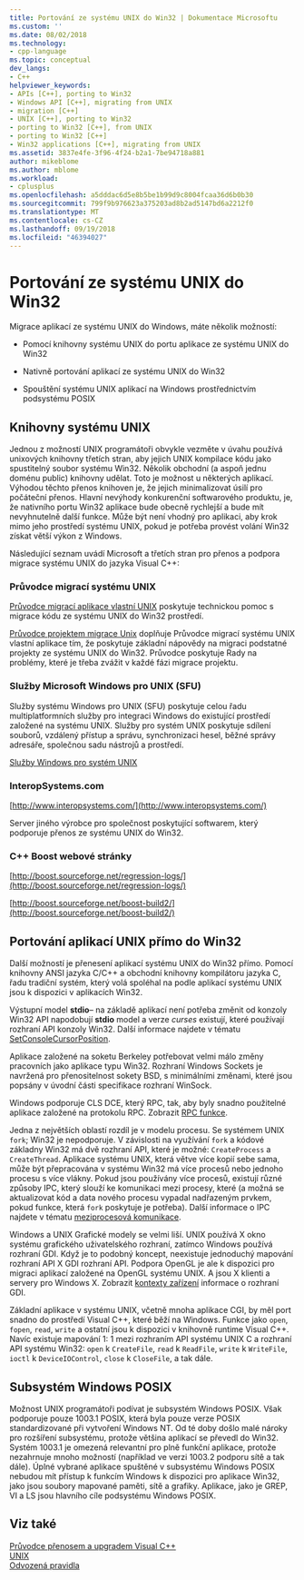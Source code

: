 ```yaml
---
title: Portování ze systému UNIX do Win32 | Dokumentace Microsoftu
ms.custom: ''
ms.date: 08/02/2018
ms.technology:
- cpp-language
ms.topic: conceptual
dev_langs:
- C++
helpviewer_keywords:
- APIs [C++], porting to Win32
- Windows API [C++], migrating from UNIX
- migration [C++]
- UNIX [C++], porting to Win32
- porting to Win32 [C++], from UNIX
- porting to Win32 [C++]
- Win32 applications [C++], migrating from UNIX
ms.assetid: 3837e4fe-3f96-4f24-b2a1-7be94718a881
author: mikeblome
ms.author: mblome
ms.workload:
- cplusplus
ms.openlocfilehash: a5dddac6d5e8b5be1b99d9c8004fcaa36d6b0b30
ms.sourcegitcommit: 799f9b976623a375203ad8b2ad5147bd6a2212f0
ms.translationtype: MT
ms.contentlocale: cs-CZ
ms.lasthandoff: 09/19/2018
ms.locfileid: "46394027"
---
```

# <a name="porting-from-unix-to-win32"></a>Portování ze systému UNIX do Win32

Migrace aplikací ze systému UNIX do Windows, máte několik možností:  
  
- Pomocí knihovny systému UNIX do portu aplikace ze systému UNIX do Win32  
  
- Nativně portování aplikací ze systému UNIX do Win32  
  
- Spouštění systému UNIX aplikací na Windows prostřednictvím podsystému POSIX  
  
## <a name="unix-libraries"></a>Knihovny systému UNIX  
 
Jednou z možností UNIX programátoři obvykle vezměte v úvahu používá unixových knihovny třetích stran, aby jejich UNIX kompilace kódu jako spustitelný soubor systému Win32. Několik obchodní (a aspoň jednu doménu public) knihovny udělat. Toto je možnost u některých aplikací. Výhodou těchto přenos knihoven je, že jejich minimalizovat úsilí pro počáteční přenos. Hlavní nevýhody konkurenční softwarového produktu, je, že nativního portu Win32 aplikace bude obecně rychlejší a bude mít nevyhnutelně další funkce. Může být není vhodný pro aplikaci, aby krok mimo jeho prostředí systému UNIX, pokud je potřeba provést volání Win32 získat větší výkon z Windows.  
  
Následující seznam uvádí Microsoft a třetích stran pro přenos a podpora migrace systému UNIX do jazyka Visual C++:  
  
### <a name="unix-migration-guides"></a>Průvodce migrací systému UNIX  
[Průvodce migrací aplikace vlastní UNIX](https://technet.microsoft.com/library/bb656290.aspx) poskytuje technickou pomoc s migrace kódu ze systému UNIX do Win32 prostředí.  
  
[Průvodce projektem migrace Unix](https://technet.microsoft.com/library/bb656287.aspx) doplňuje Průvodce migrací systému UNIX vlastní aplikace tím, že poskytuje základní nápovědy na migraci podstatné projekty ze systému UNIX do Win32. Průvodce poskytuje Rady na problémy, které je třeba zvážit v každé fázi migrace projektu.
  
### <a name="microsoft-windows-services-for-unix-sfu"></a>Služby Microsoft Windows pro UNIX (SFU)  
Služby systému Windows pro UNIX (SFU) poskytuje celou řadu multiplatformních služby pro integraci Windows do existující prostředí založené na systému UNIX. Služby pro systém UNIX poskytuje sdílení souborů, vzdálený přístup a správu, synchronizaci hesel, běžné správy adresáře, společnou sadu nástrojů a prostředí.  
  
[Služby Windows pro systém UNIX](http://www.microsoft.com/downloads/details.aspx?FamilyID=896c9688-601b-44f1-81a4-02878ff11778&displaylang=en)  
  
### <a name="interopsystemscom"></a>InteropSystems.com  
[http://www.interopsystems.com/](http://www.interopsystems.com/)  
  
Server jiného výrobce pro společnost poskytující softwarem, který podporuje přenos ze systému UNIX do Win32.  
  
### <a name="c-boost-web-site"></a>C++ Boost webové stránky  
[http://boost.sourceforge.net/regression-logs/](http://boost.sourceforge.net/regression-logs/)  
  
[http://boost.sourceforge.net/boost-build2/](http://boost.sourceforge.net/boost-build2/)  
  
## <a name="porting-unix-applications-directly-to-win32"></a>Portování aplikací UNIX přímo do Win32  
 
Další možností je přenesení aplikací systému UNIX do Win32 přímo. Pomocí knihovny ANSI jazyka C/C++ a obchodní knihovny kompilátoru jazyka C, řadu tradiční systém, který volá spoléhal na podle aplikací systému UNIX jsou k dispozici v aplikacích Win32.  
  
Výstupní model **stdio**– na základě aplikací není potřeba změnit od konzoly Win32 API napodobují **stdio** model a verze *curses* existují, které používají rozhraní API konzoly Win32. Další informace najdete v tématu [SetConsoleCursorPosition](https://msdn.microsoft.com/library/windows/desktop/ms686025).  
  
Aplikace založené na soketu Berkeley potřebovat velmi málo změny pracovních jako aplikace typu Win32. Rozhraní Windows Sockets je navržená pro přenositelnost sokety BSD, s minimálními změnami, které jsou popsány v úvodní části specifikace rozhraní WinSock.  
  
Windows podporuje CLS DCE, který RPC, tak, aby byly snadno použitelné aplikace založené na protokolu RPC. Zobrazit [RPC funkce](/windows/desktop/Rpc/rpc-functions).  
  
Jedna z největších oblastí rozdíl je v modelu procesu. Se systémem UNIX `fork`; Win32 je nepodporuje. V závislosti na využívání `fork` a kódové základny Win32 má dvě rozhraní API, které je možné: `CreateProcess` a `CreateThread`. Aplikace systému UNIX, která větve více kopií sebe sama, může být přepracována v systému Win32 má více procesů nebo jednoho procesu s více vlákny. Pokud jsou používány více procesů, existují různé způsoby IPC, který slouží ke komunikaci mezi procesy, které (a možná se aktualizovat kód a data nového procesu vypadal nadřazeným prvkem, pokud funkce, která `fork` poskytuje je potřeba). Další informace o IPC najdete v tématu [meziprocesová komunikace](/windows/desktop/ipc/interprocess-communications).  
  
Windows a UNIX Grafické modely se velmi liší. UNIX používá X okno systému grafického uživatelského rozhraní, zatímco Windows používá rozhraní GDI. Když je to podobný koncept, neexistuje jednoduchý mapování rozhraní API X GDI rozhraní API. Podpora OpenGL je ale k dispozici pro migraci aplikací založené na OpenGL systému UNIX. A jsou X klienti a servery pro Windows X. Zobrazit [kontexty zařízení](https://msdn.microsoft.com/library/windows/desktop/dd183553) informace o rozhraní GDI.  
  
Základní aplikace v systému UNIX, včetně mnoha aplikace CGI, by měl port snadno do prostředí Visual C++, které běží na Windows. Funkce jako `open`, `fopen`, `read`, `write` a ostatní jsou k dispozici v knihovně runtime Visual C++. Navíc existuje mapování 1: 1 mezi rozhraním API systému UNIX C a rozhraní API systému Win32: `open` k `CreateFile`, `read` k `ReadFile`, `write` k `WriteFile`, `ioctl` k `DeviceIOControl`, `close` k `CloseFile`, a tak dále.  
  
## <a name="windows-posix-subsystem"></a>Subsystém Windows POSIX  
 
Možnost UNIX programátoři podívat je subsystém Windows POSIX. Však podporuje pouze 1003.1 POSIX, která byla pouze verze POSIX standardizované při vytvoření Windows NT. Od té doby došlo malé nároky pro rozšíření subsystému, protože většina aplikací se převedl do Win32. Systém 1003.1 je omezená relevantní pro plně funkční aplikace, protože nezahrnuje mnoho možností (například ve verzi 1003.2 podporu sítě a tak dále). Úplné vybrané aplikace spuštěné v subsystému Windows POSIX nebudou mít přístup k funkcím Windows k dispozici pro aplikace Win32, jako jsou soubory mapované paměti, sítě a grafiky. Aplikace, jako je GREP, VI a LS jsou hlavního cíle podsystému Windows POSIX.  
  
## <a name="see-also"></a>Viz také  
 
[Průvodce přenosem a upgradem Visual C++](visual-cpp-change-history-2003-2015.md)<br/>
[UNIX](../c-runtime-library/unix.md)<br/>
[Odvozená pravidla](../build/inference-rules.md)